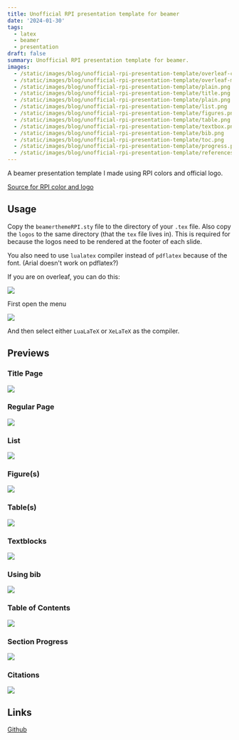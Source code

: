 ```yaml
---
title: Unofficial RPI presentation template for beamer
date: '2024-01-30'
tags: 
  - latex
  - beamer
  - presentation
draft: false
summary: Unofficial RPI presentation template for beamer.
images: 
  - /static/images/blog/unofficial-rpi-presentation-template/overleaf-compiler.png
  - /static/images/blog/unofficial-rpi-presentation-template/overleaf-menu.png
  - /static/images/blog/unofficial-rpi-presentation-template/plain.png
  - /static/images/blog/unofficial-rpi-presentation-template/title.png
  - /static/images/blog/unofficial-rpi-presentation-template/plain.png
  - /static/images/blog/unofficial-rpi-presentation-template/list.png
  - /static/images/blog/unofficial-rpi-presentation-template/figures.png
  - /static/images/blog/unofficial-rpi-presentation-template/table.png
  - /static/images/blog/unofficial-rpi-presentation-template/textbox.png
  - /static/images/blog/unofficial-rpi-presentation-template/bib.png
  - /static/images/blog/unofficial-rpi-presentation-template/toc.png
  - /static/images/blog/unofficial-rpi-presentation-template/progress.png
  - /static/images/blog/unofficial-rpi-presentation-template/references.png
---
```


A beamer presentation template I made using RPI colors and official logo.

[Source for RPI color and logo](https://scer.rpi.edu/brand-in-action/colors)

## Usage

Copy the `beamerthemeRPI.sty` file to the directory of your `.tex` file.
Also copy the `logos` to the same directory (that the `tex` file lives in).
This is required for because the logos need to be rendered at the footer of each slide.

You also need to use `lualatex` compiler instead of `pdflatex` because of the font. (Arial doesn't work on pdflatex?)

If you are on overleaf, you can do this:

![](/static/images/blog/unofficial-rpi-presentation-template/overleaf-menu.png)

First open the menu

![](/static/images/blog/unofficial-rpi-presentation-template/overleaf-compiler.png)

And then select either `LuaLaTeX` or `XeLaTeX` as the compiler.

## Previews

### Title Page
![](/static/images/blog/unofficial-rpi-presentation-template/title.png)

### Regular Page
![](/static/images/blog/unofficial-rpi-presentation-template/plain.png)

### List
![](/static/images/blog/unofficial-rpi-presentation-template/list.png)

### Figure(s)
![](/static/images/blog/unofficial-rpi-presentation-template/figures.png)

### Table(s)
![](/static/images/blog/unofficial-rpi-presentation-template/table.png)

### Textblocks
![](/static/images/blog/unofficial-rpi-presentation-template/textbox.png)

### Using bib
![](/static/images/blog/unofficial-rpi-presentation-template/bib.png)

### Table of Contents
![](/static/images/blog/unofficial-rpi-presentation-template/toc.png)

### Section Progress
![](/static/images/blog/unofficial-rpi-presentation-template/progress.png)

### Citations
![](/static/images/blog/unofficial-rpi-presentation-template/references.png)

## Links
[Github](https://github.com/inwonakng/unofficial-rpi-presentation-template)


